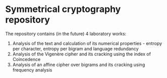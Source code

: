 # Symmetrical cryptography repository
The repository contains (in the future) 4 laboratory works:
1. Analysis of the text and calculation of its numerical properties - entropy per character, entropy per bigram and language redundancy  
2. Analysis of the Vigenère cipher and its cracking using the index of Coincedence
3. Analysis of an affine cipher over bigrams and its cracking using frequency analysis
